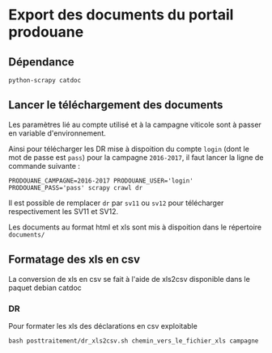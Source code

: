 # Export des documents du portail prodouane

## Dépendance

    python-scrapy catdoc

## Lancer le téléchargement des documents

Les paramètres lié au compte utilisé et à la campagne viticole sont à passer en variable d'environnement.

Ainsi pour télécharger les DR mise à dispoition du compte `login` (dont le mot de passe est `pass`) pour la campagne `2016-2017`, il faut lancer la ligne de commande suivante :

    PRODOUANE_CAMPAGNE=2016-2017 PRODOUANE_USER='login' PRODOUANE_PASS='pass' scrapy crawl dr

Il est possible de remplacer `dr` par `sv11` ou `sv12` pour télécharger respectivement les SV11 et SV12.

Les documents au format html et xls sont mis à dispoition dans le répertoire `documents/`

## Formatage des xls en csv

La conversion de xls en csv se fait à l'aide de xls2csv disponible dans le paquet debian catdoc

### DR

Pour formater les xls des déclarations en csv exploitable

    bash posttraitement/dr_xls2csv.sh chemin_vers_le_fichier_xls campagne

